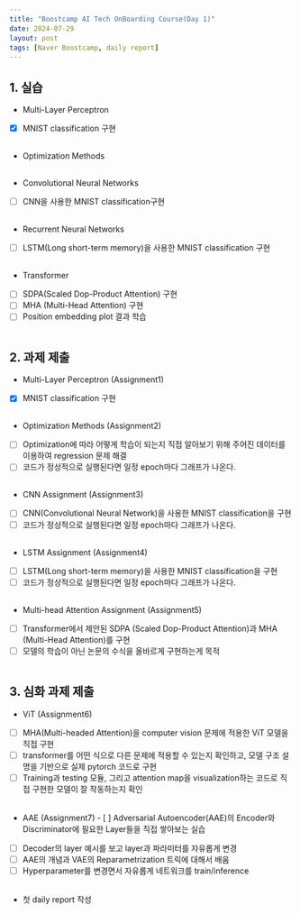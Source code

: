 ```yaml
---
title: "Boostcamp AI Tech OnBoarding Course(Day 1)"
date: 2024-07-29
layout: post
tags: [Naver Boostcamp, daily report]
---
```


## 1. 실습

* Multi-Layer Perceptron
 - [x] MNIST classification 구현
<br><br>

* Optimization Methods
<br><br>

* Convolutional Neural Networks
 - [ ] CNN을 사용한 MNIST classification구현
<br><br>

* Recurrent Neural Networks
 - [ ] LSTM(Long short-term memory)을 사용한 MNIST classification 구현
<br><br>

* Transformer
 - [ ] SDPA(Scaled Dop-Product Attention) 구현
 - [ ] MHA (Multi-Head Attention) 구현
 - [ ] Position embedding plot 결과 학습
<br><br>

## 2. 과제 제출

* Multi-Layer Perceptron (Assignment1)
 - [x] MNIST classification 구현
<br><br>

* Optimization Methods (Assignment2)
 - [ ] Optimization에 따라 어떻게 학습이 되는지 직접 알아보기 위해 주어진 데이터를 이용하여 regression 문제 해결
 - [ ] 코드가 정상적으로 실행된다면 일정 epoch마다 그래프가 나온다.
<br><br>

* CNN Assignment (Assignment3)
 - [ ] CNN(Convolutional Neural Network)을 사용한 MNIST classification을 구현
 - [ ] 코드가 정상적으로 실행된다면 일정 epoch마다 그래프가 나온다.
<br><br>

* LSTM Assignment (Assignment4)
 - [ ] LSTM(Long short-term memory)을 사용한 MNIST classification을 구현
 - [ ] 코드가 정상적으로 실행된다면 일정 epoch마다 그래프가 나온다.
<br><br>

* Multi-head Attention Assignment (Assignment5)
 - [ ] Transformer에서 제안된 SDPA (Scaled Dop-Product Attention)과 MHA (Multi-Head Attention)를 구현
 - [ ] 모델의 학습이 아닌 논문의 수식을 올바르게 구현하는게 목적
<br><br>
	
## 3. 심화 과제 제출

* ViT (Assignment6)
 - [ ] MHA(Multi-headed Attention)을 computer vision 문제에 적용한 ViT 모델을 직접 구현
 - [ ] transformer를 어떤 식으로 다른 문제에 적용할 수 있는지 확인하고, 모델 구조 설명을 기반으로 실제 pytorch 코드로 구현
 - [ ] Training과 testing 모듈, 그리고 attention map을 visualization하는 코드로 직접 구현한 모델이 잘 작동하는지 확인
<br><br>

* AAE (Assignment7) - [ ] Adversarial Autoencoder(AAE)의 Encoder와 Discriminator에 필요한 Layer들을 직접 쌓아보는 실습
 - [ ] Decoder의 layer 예시를 보고 layer과 파라미터를 자유롭게 변경
 - [ ] AAE의 개념과 VAE의 Reparametrization 트릭에 대해서 배움
 - [ ] Hyperparameter를 변경면서 자유롭게 네트워크를 train/inference 
<br><br>

<!-- ```html
<div class="footer">
    <div class="footer-title">{{ 'now' | date: '%Y' }} &copy; {{site.title}}</div>

    <div class="footer-social-links">
	<a rel="me" href="https://github.com/boyamie">
	    <img src="../assets/github-icon.svg" alt="github" height="28" width="28" />
	    </a>
	<a rel="me" href="https://boyamie.com/">
	    <img src="../assets/blogger-icon.svg" alt="blog" height="28" width="28" />
	    </a>
``` -->

* 첫 daily report 작성
<br><br>
